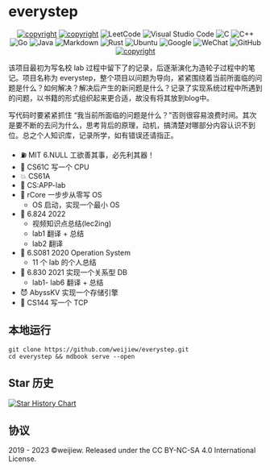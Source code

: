# everystep

<div align='center' >

<a href="https://weijiew.github.io/"><img src="https://img.shields.io/badge/blog-weijiew-blueviolet?style=for-the-badge&logo=vercel&color=6c5ce7" alt="copyright"/></a>
<a href="mailto:jiewei314@gmail.com"><img src="https://img.shields.io/badge/email-jiewei314@gmail.com-blueviolet?style=for-the-badge&logo=google&color=fd79a8" alt="copyright"/></a>
![LeetCode](https://img.shields.io/badge/LeetCode-000000?style=for-the-badge&logo=LeetCode&logoColor=#d16c06)
![Visual Studio Code](https://img.shields.io/badge/Visual%20Studio%20Code-0078d7.svg?style=for-the-badge&logo=visual-studio-code&logoColor=white)
![C](https://img.shields.io/badge/c-%2300599C.svg?style=for-the-badge&logo=c&logoColor=white)
![C++](https://img.shields.io/badge/c++-%2300599C.svg?style=for-the-badge&logo=c%2B%2B&logoColor=white)
![Go](https://img.shields.io/badge/go-%2300ADD8.svg?style=for-the-badge&logo=go&logoColor=white)
![Java](https://img.shields.io/badge/java-%23ED8B00.svg?style=for-the-badge&logo=java&logoColor=white)
![Markdown](https://img.shields.io/badge/markdown-%23000000.svg?style=for-the-badge&logo=markdown&logoColor=white)
![Rust](https://img.shields.io/badge/rust-%23000000.svg?style=for-the-badge&logo=rust&logoColor=white)
![Ubuntu](https://img.shields.io/badge/Ubuntu-E95420?style=for-the-badge&logo=ubuntu&logoColor=white)
![Google](https://img.shields.io/badge/google-4285F4?style=for-the-badge&logo=google&logoColor=white)
![WeChat](https://img.shields.io/badge/WeChat-07C160?style=for-the-badge&logo=wechat&logoColor=white)
![GitHub](https://img.shields.io/badge/github-%23121011.svg?style=for-the-badge&logo=github&logoColor=white)
<a href="License: CC BY-SA 4.0"><img src="https://img.shields.io/github/license/weijiew/everystep?color=265ca2&labelColor=212c42)](http://creativecommons.org/licenses/by-sa/4.0/" alt="copyright"/></a>

</div>

该项目最初为写名校 lab 过程中留下了的记录，后逐渐演化为造轮子过程中的笔记。项目名称为 everystep，整个项目以问题为导向，紧紧围绕着当前所面临的问题是什么？如何解决？解决后产生的新问题是什么？记录了实现系统过程中所遇到的问题，以书籍的形式组织起来更合适，故没有将其放到blog中。

写代码时要紧紧抓住 “我当前所面临的问题是什么？”否则很容易浪费时间。其次是要不断的去问为什么，思考背后的原理，动机，搞清楚对哪部分内容认识不到位。总之个人知识库，记录所学，如有错误还请指正。

  - ⛽  MIT 6.NULL 工欲善其事，必先利其器！
  - 🤖 CS61C 写一个 CPU
  - 💥 CS61A 
  - 🥞 CS:APP-lab
  - 🐼 rCore 一步步从零写 OS
    - OS 启动，实现一个最小 OS 
  - 🎉 6.824 2022
    - 视频知识点总结(lec2ing)
    - lab1 翻译 + 总结
    - lab2 翻译
  - 🦄 6.S081 2020 Operation System
    - 11 个 lab 的个人总结
  - 🎡 6.830 2021 实现一个关系型 DB
    - lab1- lab6 翻译 + 总结
  - 😈 AbyssKV 实现一个存储引擎
  - 🚀 CS144 写一个 TCP

## 本地运行

```
git clone https://github.com/weijiew/everystep.git
cd everystep && mdbook serve --open
```

## Star 历史

[![Star History Chart](https://api.star-history.com/svg?repos=weijiew/everystep&type=Date)](https://star-history.com/#weijiew/everystep&Date)

## 协议

2019 - 2023 ©weijiew. Released under the CC BY-NC-SA 4.0 International License.